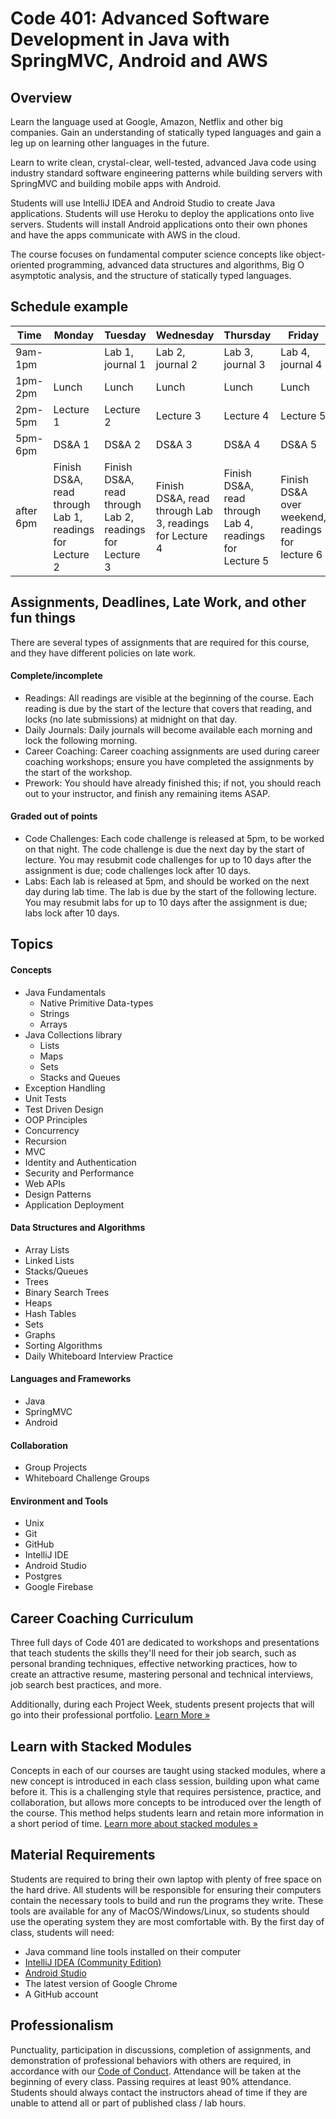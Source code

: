 # Code 401: Advanced Software Development in Java with SpringMVC, Android and AWS

## Overview
Learn the language used at Google, Amazon, Netflix and other big companies. Gain an understanding of statically typed languages and gain a leg up on learning other languages in the future.

Learn to write clean, crystal-clear, well-tested, advanced Java code using industry standard software engineering patterns while building servers with SpringMVC and building mobile apps with Android.

Students will use IntelliJ IDEA and Android Studio to create Java applications. Students will use Heroku to deploy the applications onto live servers. Students will install Android applications onto their own phones and have the apps communicate with AWS in the cloud.

The course focuses on fundamental computer science concepts like object-oriented programming, advanced data structures and algorithms, Big O asymptotic analysis, and the structure of statically typed languages.

## Schedule example

|Time   | Monday  | Tuesday |Wednesday|Thursday |Friday|
|-------|---------|---------|---------|---------|--------|
|9am-1pm| | Lab 1, journal 1| Lab 2, journal 2|Lab 3, journal 3|Lab 4, journal 4|
|1pm-2pm|Lunch    | Lunch   | Lunch   |Lunch    |Lunch    |
|2pm-5pm|Lecture 1|Lecture 2|Lecture 3|Lecture 4|Lecture 5|
|5pm-6pm|DS&A 1   |DS&A 2   |DS&A 3   |DS&A 4   |DS&A 5   |
|after 6pm|Finish DS&A, read through Lab 1, readings for Lecture 2|Finish DS&A, read through Lab 2, readings for Lecture 3|Finish DS&A, read through Lab 3, readings for Lecture 4|Finish DS&A, read through Lab 4, readings for Lecture 5|Finish DS&A over weekend, readings for lecture 6|

## Assignments, Deadlines, Late Work, and other fun things
There are several types of assignments that are required for this course, and they have different policies on late work.

#### Complete/incomplete
* Readings: All readings are visible at the beginning of the course. Each reading is due by the start of the lecture that covers that reading, and locks (no late submissions) at midnight on that day.
* Daily Journals: Daily journals will become available each morning and lock the following morning.
* Career Coaching: Career coaching assignments are used during career coaching workshops; ensure you have completed the assignments by the start of the workshop.
* Prework: You should have already finished this; if not, you should reach out to your instructor, and finish any remaining items ASAP.

#### Graded out of points
* Code Challenges: Each code challenge is released at 5pm, to be worked on that night. The code challenge is due the next day by the start of lecture. You may resubmit code challenges for up to 10 days after the assignment is due; code challenges lock after 10 days.
* Labs: Each lab is released at 5pm, and should be worked on the next day during lab time. The lab is due by the start of the following lecture. You may resubmit labs for up to 10 days after the assignment is due; labs lock after 10 days.

## Topics

#### Concepts
* Java Fundamentals
  * Native Primitive Data-types
  * Strings
  * Arrays
* Java Collections library
  * Lists
  * Maps
  * Sets
  * Stacks and Queues
* Exception Handling
* Unit Tests
* Test Driven Design
* OOP Principles
* Concurrency
* Recursion
* MVC
* Identity and Authentication
* Security and Performance
* Web APIs
* Design Patterns
* Application Deployment

#### Data Structures and Algorithms
* Array Lists
* Linked Lists
* Stacks/Queues
* Trees
* Binary Search Trees
* Heaps
* Hash Tables
* Sets
* Graphs
* Sorting Algorithms
* Daily Whiteboard Interview Practice

#### Languages and Frameworks
* Java
* SpringMVC
* Android

#### Collaboration
* Group Projects
* Whiteboard Challenge Groups

#### Environment and Tools
* Unix
* Git
* GitHub
* IntelliJ IDE
* Android Studio
* Postgres
* Google Firebase

## Career Coaching Curriculum
Three full days of Code 401 are dedicated to workshops and presentations that teach students the skills they'll need for their job search, such as personal branding techniques, effective networking practices, how to create an attractive resume, mastering personal and technical interviews, job search best practices, and more.

Additionally, during each Project Week, students present projects that will go into their professional portfolio. [Learn More »](https://www.codefellows.org/get-a-software-development-job)

## Learn with Stacked Modules
Concepts in each of our courses are taught using stacked modules, where a new concept is introduced in each class session, building upon what came before it. This is a challenging style that requires persistence, practice, and collaboration, but allows more concepts to be introduced over the length of the course. This method helps students learn and retain more information in a short period of time. [Learn more about stacked modules »](https://www.codefellows.org/blog/how-to-accelerate-your-learning-with-stacked-modules)

## Material Requirements
Students are required to bring their own laptop with plenty of free space on the hard drive. All students will be responsible for ensuring their computers contain the necessary tools to build and run the programs they write. These tools are available for any of MacOS/Windows/Linux, so students should use the operating system they are most comfortable with. By the first day of class, students will need:

* Java command line tools installed on their computer
* [IntelliJ IDEA (Community Edition)](https://www.jetbrains.com/idea/download/)
* [Android Studio](https://developer.android.com/studio/index.html)
* The latest version of Google Chrome
* A GitHub account

## Professionalism
Punctuality, participation in discussions, completion of assignments, and demonstration of professional behaviors with others are required, in accordance with our [Code of Conduct](https://github.com/codefellows/code-of-conduct). Attendance will be taken at the beginning of every class. Passing requires at least 90% attendance. Students should always contact the instructors ahead of time if they are unable to attend all or part of published class / lab hours.
